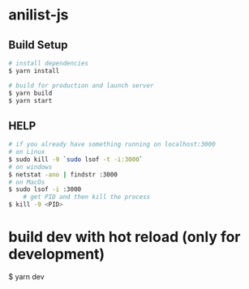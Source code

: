 # anilist-js

## Build Setup

```bash
# install dependencies
$ yarn install

# build for production and launch server
$ yarn build
$ yarn start

```

## HELP

```bash
# if you already have something running on localhost:3000
# on Linux
$ sudo kill -9 `sudo lsof -t -i:3000`
# on windows
$ netstat -ano | findstr :3000
# on MacOs
$ sudo lsof -i :3000 
    # get PID and then kill the process
$ kill -9 <PID>

```


# build dev with hot reload (only for development)
$ yarn dev